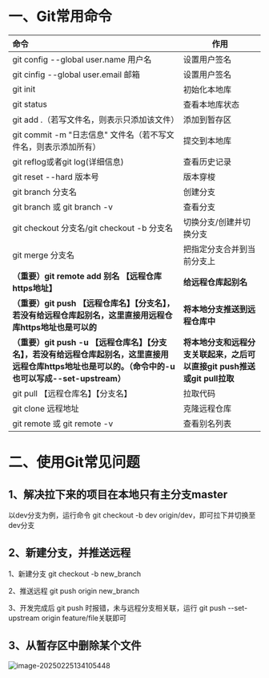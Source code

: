 # 一、Git常用命令

| 命令                                                         | 作用                                                         |
| :----------------------------------------------------------- | ------------------------------------------------------------ |
| git config --global user.name 用户名                         | 设置用户签名                                                 |
| git cinfig --global user.email 邮箱                          | 设置用户签名                                                 |
| git init                                                     | 初始化本地库                                                 |
| git status                                                   | 查看本地库状态                                               |
| git add .（若写文件名，则表示只添加该文件）                  | 添加到暂存区                                                 |
| git commit -m "日志信息" 文件名（若不写文件名，则表示添加所有） | 提交到本地库                                                 |
| git reflog或者git log(详细信息)                              | 查看历史记录                                                 |
| git reset --hard 版本号                                      | 版本穿梭                                                     |
| git branch 分支名                                            | 创建分支                                                     |
| git branch 或 git branch -v                                  | 查看分支                                                     |
| git checkout 分支名/git checkout -b 分支名                   | 切换分支/创建并切换分支                                      |
| git merge 分支名                                             | 把指定分支合并到当前分支上                                   |
| **（重要）git remote add 别名 【远程仓库https地址】**        | **给远程仓库起别名**                                         |
| **（重要）git push 【远程仓库名】【分支名】，若没有给远程仓库起别名，这里直接用远程仓库https地址也是可以的** | **将本地分支推送到远程仓库中**                               |
| **（重要）git push -u 【远程仓库名】【分支名】，若没有给远程仓库起别名，这里直接用远程仓库https地址也是可以的。（命令中的-u也可以写成--set-upstream）** | **将本地分支和远程分支关联起来，之后可以直接git push推送或git pull拉取** |
| git pull 【远程仓库名】【分支名】                            | 拉取代码                                                     |
| git clone 远程地址                                           | 克隆远程仓库                                                 |
| git remote 或 git remote -v                                  | 查看别名列表                                                 |

# 二、使用Git常见问题

## 1、解决拉下来的项目在本地只有主分支master

以dev分支为例，运行命令 git checkout -b dev origin/dev，即可拉下并切换至dev分支

## 2、新建分支，并推送远程

1、新建分支 git checkout -b new_branch

2、推送远程 git push origin new_branch

3、开发完成后 git push 时报错，未与远程分支相关联，运行  git push --set-upstream origin feature/file关联即可

## 3、从暂存区中删除某个文件

![image-20250225134105448](C:\Users\21928\AppData\Roaming\Typora\typora-user-images\image-20250225134105448.png)